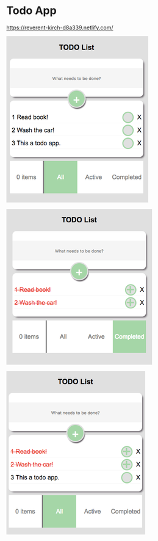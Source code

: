 # Todo App

https://reverent-kirch-d8a339.netlify.com/

![Screenshot](https://github.com/enderimen/react-todo-app/blob/master/public/all.png)

![Screenshot](https://github.com/enderimen/react-todo-app/blob/master/public/completed.png)

![Screenshot](https://github.com/enderimen/react-todo-app/blob/master/public/task.png)
